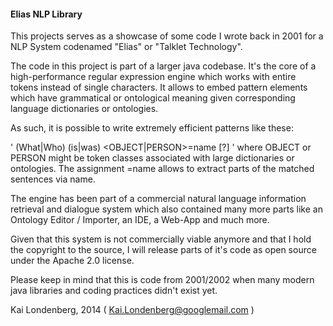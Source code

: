 #### Elias NLP Library

This projects serves as a showcase of some code I wrote back in 2001 for a NLP System codenamed "Elias" or "Talklet Technology".

The code in this project is part of a larger java codebase. It's the core of a high-performance regular expression engine which works with entire tokens instead
of single characters. It allows to embed pattern elements which have grammatical or ontological meaning given corresponding language dictionaries or ontologies.

As such, it is possible to write extremely efficient patterns like these:

'
(What|Who) (is|was) <OBJECT|PERSON>=name [?]
'
where OBJECT or PERSON might be token classes associated with large dictionaries or ontologies. The assignment =name
allows to extract parts of the matched sentences via name.

The engine has been part of a commercial natural language information retrieval and dialogue system which also
contained many more parts like an Ontology Editor / Importer, an IDE, a Web-App and much more.

Given that this system is not commercially viable anymore and that I hold the copyright to the source, I will release parts of it's code as open source under the Apache 2.0 license.

Please keep in mind that this is code from 2001/2002 when many modern java libraries and coding practices didn't exist yet. 

Kai Londenberg, 2014 ( Kai.Londenberg@googlemail.com )
